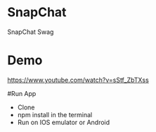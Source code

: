 # SnapChat
SnapChat Swag

# Demo
https://www.youtube.com/watch?v=sStf_ZbTXss

#Run App
- Clone
- npm install in the terminal
- Run on IOS emulator or Android

